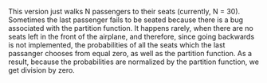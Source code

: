 This version just walks N passengers to their seats (currently, N = 30).
Sometimes the last passenger fails to be seated because there is a bug associated with the partition function.
It happens rarely, when there are no seats left in the front of the airplane, and
therefore, since going backwards is not implemented, the probabilities of all the seats which the last
passanger chooses from equal zero, as well as the partition function.
As a result, because the probabilities are normalized by the partition function, we get division by zero.
